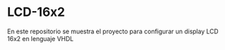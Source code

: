 # LCD-16x2
En este repositorio se muestra el proyecto para configurar un display LCD 16x2 en lenguaje VHDL
